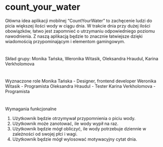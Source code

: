 # count_your_water
Główna idea aplikacji mobilnej “CountYourWater” to zachęcenie ludzi do picia większej ilości wody w ciągu dnia. W trakcie dnia przy dużej ilości obowiązków, łatwo jest zapomnieć o utrzymaniu odpowiedniego poziomu nawodnienia. Z naszą aplikacją będzie to znacznie łatwiejsze dzięki wiadomością przypominającym i elementom gamingowym.
#
Skład grupy:
Monika Tańska,
Weronika Witasik,
Oleksandra Hraudul,
Karina Verkholomova
#
Wyznaczone role
Monika Tańska - Designer, frontend developer
Weronika Witasik - Programista
Oleksandra Hraudul - Tester
Karina Verkholomova - Programista
#
Wymagania funkcjonalne
1. Użytkownik będzie otrzymywał przypomnienia o piciu wody.
2. Użytkownik może zanotować, ile wody wypił na raz.
3. Użytkownik będzie mógł obliczyć, ile wody potrzebuje dziennie w zależności od swojej płci i wagi.
4. Użytkownik będzie mógł wylosować motywacyjny cytat dnia.

